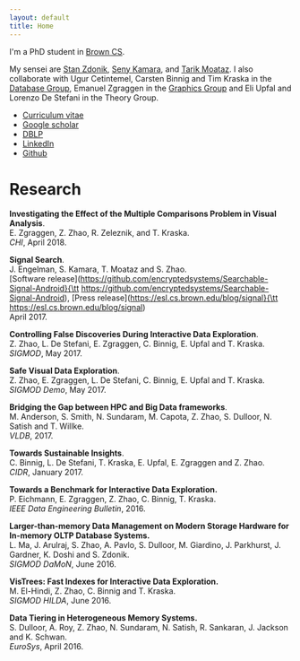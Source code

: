 ```yaml
---
layout: default
title: Home
---
```


I'm a PhD student in [Brown CS](https://cs.brown.edu).

My sensei are [Stan Zdonik](https://cs.brown.edu/~sbz/), [Seny Kamara](https://cs.brown.edu/~seny/), and [Tarik Moataz](https://cs.brown.edu/~tmoataz/). I also collaborate with Ugur Cetintemel, Carsten Binnig and Tim Kraska in the [Database Group](https://database.cs.brown.edu/), Emanuel Zgraggen in the [Graphics Group](https://graphics.cs.brown.edu/research/) and Eli Upfal and Lorenzo De Stefani in the Theory Group.

* [Curriculum vitae](https://zheguang.github.io/cv/cv.pdf)
* [Google scholar](https://goo.gl/DR8pSa)
* [DBLP](https://dblp.uni-trier.de/pers/hd/z/Zhao:Zheguang)
* [LinkedIn](https://www.linkedin.com/in/samuelzhao)
* [Github](https://github.com/zheguang)

Research
========

**Investigating the Effect of the Multiple Comparisons Problem in Visual Analysis**.   
E. Zgraggen, Z. Zhao, R. Zeleznik, and T. Kraska.   
_CHI_, April 2018.

**Signal Search**.   
J. Engelman, S. Kamara, T. Moataz and S. Zhao.   
[Software release](https://github.com/encryptedsystems/Searchable-Signal-Android}{\tt https://github.com/encryptedsystems/Searchable-Signal-Android), 
[Press release](https://esl.cs.brown.edu/blog/signal}{\tt https://esl.cs.brown.edu/blog/signal)   
April 2017.

**Controlling False Discoveries During Interactive Data Exploration**.   
Z. Zhao, L. De Stefani, E. Zgraggen, C. Binnig, E. Upfal and T. Kraska.   
_SIGMOD_, May 2017.

**Safe Visual Data Exploration**.  
Z. Zhao, E. Zgraggen, L. De Stefani, C. Binnig, E. Upfal and T. Kraska.  
_SIGMOD Demo_, May 2017.

**Bridging the Gap between HPC and Big Data frameworks**.   
M. Anderson, S. Smith, N. Sundaram, M. Capota, Z. Zhao, S. Dulloor, N. Satish and T. Willke.   
_VLDB_, 2017.

**Towards Sustainable Insights**.   
C. Binnig, L. De Stefani, T. Kraska, E. Upfal, E. Zgraggen and Z. Zhao.   
_CIDR_, January 2017.

**Towards a Benchmark for Interactive Data Exploration.**   
P. Eichmann, E. Zgraggen, Z. Zhao, C. Binnig, T. Kraska.   
_IEEE Data Engineering Bulletin_, 2016.

**Larger-than-memory Data Management on Modern Storage Hardware for In-memory OLTP Database Systems.**   
L. Ma, J. Arulraj, S. Zhao, A. Pavlo, S. Dulloor, M. Giardino, J. Parkhurst, J. Gardner, K. Doshi and S. Zdonik.   
_SIGMOD DaMoN_, June 2016.

**VisTrees: Fast Indexes for Interactive Data Exploration.**   
M. El-Hindi, Z. Zhao, C. Binnig and T. Kraska.   
_SIGMOD HILDA_, June 2016.

**Data Tiering in Heterogeneous Memory Systems.**   
S. Dulloor, A. Roy, Z. Zhao, N. Sundaram, N. Satish, R. Sankaran, J. Jackson and K. Schwan.   
_EuroSys_, April 2016.
